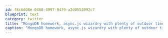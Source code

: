 ```yaml
---
id: f8c6d08e-0468-4997-94f9-a2d0553992c7
blueprint: text
category: twitter
title: "MongoDB homework, async.js wizardry with plenty of outdoor time &amp; errands accomplished. It's been a great weekend."
caption: "MongoDB homework, async.js wizardry with plenty of outdoor time &amp; errands accomplished. It's been a great weekend."
---
```

